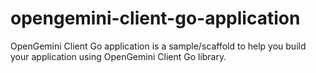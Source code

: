 # opengemini-client-go-application

OpenGemini Client Go application is a sample/scaffold to help you build your application using OpenGemini Client Go library.
